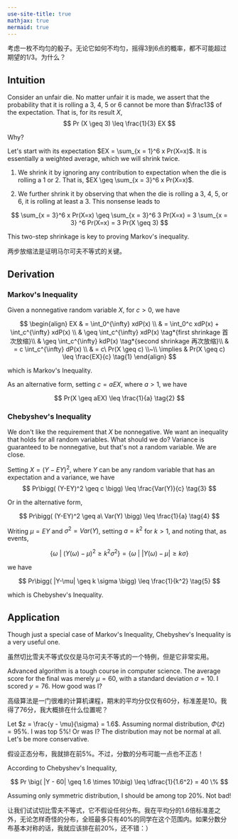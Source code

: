 ```yaml
---
use-site-title: true
mathjax: true
mermaid: true
---
```


考虑一枚不均匀的骰子。无论它如何不均匀，摇得3到6点的概率，都不可能超过期望的1/3。为什么？

## Intuition

Consider an unfair die. No matter unfair it is made, we assert that the probability that it is rolling a 3, 4, 5 or 6 cannot be more than $\frac13$ of the expectation. That is, for its result $X$,
$$
Pr (X \geq 3) \leq \frac{1}{3} EX
$$

Why?

Let's start with its expectation $EX = \sum_{x = 1}^6 x Pr(X=x)$. It is essentially a weighted average, which we will shrink twice. 

1. We shrink it by ignoring any contribution to expectation when the die is rolling a $1$ or $2$. That is, $EX \geq \sum_{x = 3}^6 x Pr(X=x)$.
   
2. We further shrink it by observing that when the die is rolling a 3, 4, 5, or 6, it is rolling at least a 3. This nonsense leads to 

$$
\sum_{x = 3}^6 x Pr(X=x) \geq \sum_{x = 3}^6 3 Pr(X=x) = 3 \sum_{x = 3} ^6 Pr(X=x) = 3 Pr(X \geq 3)
$$

This two-step shrinkage is key to proving Markov's inequality.

两步放缩法是证明马尔可夫不等式的关键。

## Derivation

### Markov's Inequality

Given a nonnegative random variable $X$,  for $c > 0$, we have

$$
\begin{align}
    EX & = \int_0^{\infty} xdP(x) \\
    & = \int_0^c xdP(x) + \int_c^{\infty} xdP(x) \\
    & \geq \int_c^{\infty} xdP(x)  \tag*{first shrinkage 首次放缩}\\
    & \geq \int_c^{\infty} kdP(x)  \tag*{second shrinkage 再次放缩}\\
    & = c \int_c^{\infty} dP(x) \\
    & = c\ Pr(X  \geq c) \\~\\
    \implies & Pr(X \geq c) \leq \frac{EX}{c} \tag{1}
\end{align}
$$

which is Markov's Inequality.

As an alternative form, setting $c = a EX$, where $a > 1$, we have

$$
Pr(X \geq aEX) \leq \frac{1}{a} \tag{2}
$$

### Chebyshev's Inequality

We don't like the requirement that $X$ be nonnegative. We want an inequality that holds for all random variables. What should we do? Variance is guaranteed to be nonnegative, but that's not a random variable. We are close.

Setting $X =  (Y-EY)^2$, where $Y$ can be any random variable that has an expectation and a variance, we have
$$
Pr\bigg( (Y-EY)^2 \geq c \bigg) \leq \frac{Var(Y)}{c} \tag{3}
$$

Or in the alternative form,

$$
Pr\bigg( (Y-EY)^2 \geq a\ Var(Y) \bigg) \leq \frac{1}{a} \tag{4}
$$

Writing $\mu = EY$ and $\sigma^2 = Var(Y)$, setting $a = k^2$ for $k > 1$, and noting that, as events,

$$
\bigg\{\omega\ \bigg|\ (Y(\omega) - \mu)^2 \geq k^2 \sigma^2 \bigg\} = \bigg\{\omega\ \bigg|\ |Y(\omega) - \mu| \geq k \sigma \bigg\}
$$

we have

$$
Pr\bigg( |Y-\mu| \geq k \sigma \bigg) \leq \frac{1}{k^2} \tag{5}
$$

which is Chebyshev's Inequality.

## Application

Though just a special case of Markov's Inequality, Chebyshev's Inequality is a very useful one.

虽然切比雪夫不等式仅仅是马尔可夫不等式的一个特例，但是它非常实用。

Advanced algorithm is a tough course in computer science. The average score for the final was merely $\mu = 60$, with a standard deviation $\sigma = 10$. I scored $y = 76$. How good was I?

高级算法是一门很难的计算机课程，期末的平均分仅仅有60分，标准差是10。我得了76分，我大概排在什么位置呢？

Let $z = \frac{y - \mu}{\sigma} = 1.6$. Assuming normal distribution, $\Phi(z) = 95\%$. I was top 5%! Or was I? The distribution may not be normal at all. Let's be more conservative.

假设正态分布，我就排在前5%。不过，分数的分布可能一点也不正态！

According to Chebyshev's Inequality, 

$$
Pr \big( |Y - 60| \geq 1.6 \times 10\big) \leq \dfrac{1}{1.6^2} = 40 \%
$$

Assuming only symmetric distribution, I should be among top 20%. Not bad!

让我们试试切比雪夫不等式，它不假设任何分布。我在平均分的1.6倍标准差之外，无论怎样奇怪的分布，全班最多只有40%的同学在这个范围内。如果分数分布基本对称的话，我就应该排在前20%，还不错：）